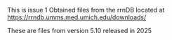 This is issue 1
Obtained files from the rrnDB located at 
https://rrndb.umms.med.umich.edu/downloads/

These are files from version 5.10 released in 2025

